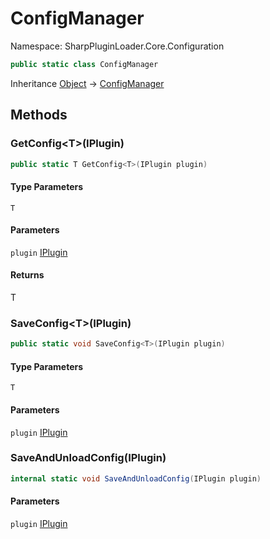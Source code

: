 # ConfigManager

Namespace: SharpPluginLoader.Core.Configuration

```csharp
public static class ConfigManager
```

Inheritance [Object](https://docs.microsoft.com/en-us/dotnet/api/System.Object) → [ConfigManager](./SharpPluginLoader.Core.Configuration.ConfigManager.md)

## Methods

### **GetConfig&lt;T&gt;(IPlugin)**

```csharp
public static T GetConfig<T>(IPlugin plugin)
```

#### Type Parameters

`T`<br>

#### Parameters

`plugin` [IPlugin](./SharpPluginLoader.Core.IPlugin.md)<br>

#### Returns

T<br>

### **SaveConfig&lt;T&gt;(IPlugin)**

```csharp
public static void SaveConfig<T>(IPlugin plugin)
```

#### Type Parameters

`T`<br>

#### Parameters

`plugin` [IPlugin](./SharpPluginLoader.Core.IPlugin.md)<br>

### **SaveAndUnloadConfig(IPlugin)**

```csharp
internal static void SaveAndUnloadConfig(IPlugin plugin)
```

#### Parameters

`plugin` [IPlugin](./SharpPluginLoader.Core.IPlugin.md)<br>
